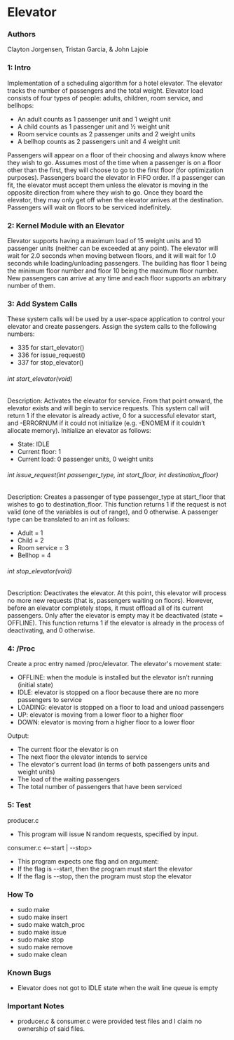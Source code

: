 # Elevator

### Authors
Clayton Jorgensen, Tristan Garcia, & John Lajoie

### 1: Intro
Implementation of a scheduling algorithm for a hotel elevator. The elevator tracks
the number of passengers and the total weight. Elevator load consists of four types of people:
adults, children, room service, and bellhops:
- An adult counts as 1 passenger unit and 1 weight unit
- A child counts as 1 passenger unit and ½ weight unit
- Room service counts as 2 passenger units and 2 weight units
- A bellhop counts as 2 passengers unit and 4 weight unit

Passengers will appear on a floor of their choosing and always know where they wish to go. Assumes 
most of the time when a passenger is on a floor other than the first, they will
choose to go to the first floor (for optimization purposes). Passengers board the elevator in
FIFO order. If a passenger can fit, the elevator must accept them unless the elevator is moving
in the opposite direction from where they wish to go. Once they board the elevator, they may
only get off when the elevator arrives at the destination. Passengers will wait on floors to be
serviced indefinitely.

### 2: Kernel Module with an Elevator
Elevator supports having a maximum load of 15 weight units and 10 passenger units (neither can be exceeded at any
point). The elevator will wait for 2.0 seconds when moving between floors, and it will wait
for 1.0 seconds while loading/unloading passengers. The building has floor 1 being the
minimum floor number and floor 10 being the maximum floor number. New passengers can
arrive at any time and each floor supports an arbitrary number of them.

### 3: Add System Calls
These system calls will be used by a user-space application to control your elevator and create
passengers. Assign the system calls to the following numbers:
- 335 for start_elevator()
- 336 for issue_request()
- 337 for stop_elevator()

###### int start_elevator(void)
Description: Activates the elevator for service. From that point onward, the elevator exists and
will begin to service requests. This system call will return 1 if the elevator is already active, 0 for
a successful elevator start, and -ERRORNUM if it could not initialize (e.g. -ENOMEM if it couldn’t 
allocate memory). Initialize an elevator as follows:
- State: IDLE
- Current floor: 1
- Current load: 0 passenger units, 0 weight units

###### int issue_request(int passenger_type, int start_floor, int destination_floor)
Description: Creates a passenger of type passenger_type at start_floor that wishes
to go to destination_floor. This function returns 1 if the request is not valid (one of the
variables is out of range), and 0 otherwise. A passenger type can be translated to an int as
follows:
- Adult = 1
- Child = 2
- Room service = 3
- Bellhop = 4

###### int stop_elevator(void)
Description: Deactivates the elevator. At this point, this elevator will process no more new
requests (that is, passengers waiting on floors). However, before an elevator completely stops,
it must offload all of its current passengers. Only after the elevator is empty may it be
deactivated (state = OFFLINE). This function returns 1 if the elevator is already in the process
of deactivating, and 0 otherwise.

### 4: /Proc
Create a proc entry named /proc/elevator. 
The elevator's movement state:
- OFFLINE: when the module is installed but the elevator isn’t running (initial state)
- IDLE: elevator is stopped on a floor because there are no more passengers to service
- LOADING: elevator is stopped on a floor to load and unload passengers
- UP: elevator is moving from a lower floor to a higher floor
- DOWN: elevator is moving from a higher floor to a lower floor

Output:
- The current floor the elevator is on
- The next floor the elevator intends to service
- The elevator's current load (in terms of both passengers units and weight units)
- The load of the waiting passengers
- The total number of passengers that have been serviced

### 5: Test
producer.c
- This program will issue N random requests, specified by input.

consumer.c <--start | --stop>
- This program expects one flag and on argument:
- If the flag is --start, then the program must start the elevator
- If the flag is --stop, then the program must stop the elevator

### How To
- sudo make
- sudo make insert
- sudo make watch_proc
- sudo make issue
- sudo make stop
- sudo make remove
- sudo make clean

### Known Bugs
- Elevator does not got to IDLE state when the wait line queue is empty

### Important Notes
- producer.c & consumer.c were provided test files and I claim no ownership of said files.
